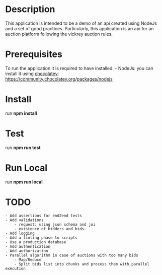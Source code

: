 # Description
This application is intended to be a demo of an api created using NodeJs and a set of good practices. Particularly, this application is an api for an auction platform following the vickrey auction rules.

# Prerequisites
To run the application it is required to have installed:
    - NodeJs: you can install it using [chocolatey](https://chocolatey.org/install): https://community.chocolatey.org/packages/nodejs

# Install
run **npm install**

# Test
run **npm run test**

# Run Local
run **npm run local**

# TODO
    - Add assertions for end2end tests
    - Add validations
        - request: using json schema and joi
        - existence of bidders and bids.
    - Add logging
    - Add a linting phase to scripts
    - Use a production database
    - Add authentication
    - Add authorization
    - Parallel algorithm in case of auctions with too many bids
        - Map/Reduce
        - Split bids list into chunks and process them with parallel execution